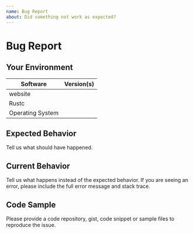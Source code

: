 ```yaml
---
name: Bug Report
about: Did something not work as expected?
---
```


# Bug Report
## Your Environment
| Software         | Version(s) |
| ---------------- | ---------- |
| website      |
| Rustc            |
| Operating System |

## Expected Behavior
Tell us what should have happened.

## Current Behavior
Tell us what happens instead of the expected behavior. If you are seeing an
error, please include the full error message and stack trace.

## Code Sample
Please provide a code repository, gist, code snippet or sample files to
reproduce the issue.
